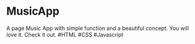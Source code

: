 # MusicApp
A page Music App with simple function and a beautiful concept.
You will love it. Check it out.
 #HTML #CSS #Javascript
